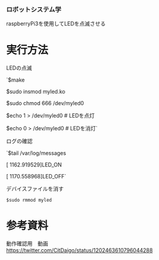 ### ロボットシステム学
raspberryPi3を使用してLEDを点滅させる

# 実行方法

LEDの点滅

`$make

 $sudo insmod myled.ko
 
 $sudo chmod 666 /dev/myled0
 
 $echo 1 > /dev/myled0		# LEDを点灯
 
 $echo 0 > /dev/myled0		# LEDを消灯`  

ログの確認

`$tail /var/log/messages

 [  1162.919529]LED_ON
 
 [  1170.558968]LED_OFF`  

デバイスファイルを消す

`$sudo rmmod myled`  

# 参考資料
動作確認用　動画  
https://twitter.com/CitDaigo/status/1202463610796044288
